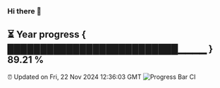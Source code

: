 ### Hi there 👋
⏳ Year progress { ██████████████████████████▁▁▁▁ } 89.21 %
---
⏰ Updated on Fri, 22 Nov 2024 12:36:03 GMT
![Progress Bar CI](https://github.com/liununu/liununu/workflows/Progress%20Bar%20CI/badge.svg)
